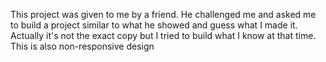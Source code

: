 This project was given to me by a friend. 
He challenged me and asked me to build a project similar to what he showed and guess what I made it.
Actually it's not the exact copy but I tried to build what I know at that time.
This is also non-responsive design
